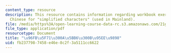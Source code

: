 ```yaml
---
content_type: resource
description: This resource contains information regarding workbook exercise in "Jianti",
  Chinese for "simplified characters" (used in Mainland).
file: /media/https%3A/open-learning-course-data-rc.s3.amazonaws.com/21g-109-chinese-iii-streamlined-fall-2005/fb2377987458e46e8c2f3a5111cc6622_MIT21G_109F05_bjFFexerjt.pdf
file_type: application/pdf
resourcetype: Document
title: "\u96FB\u5F71\u300A\u5BB6\u300B\u95EE\u9898"
uid: fb237798-7458-e46e-8c2f-3a5111cc6622
---
```

